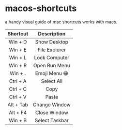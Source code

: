 # macos-shortcuts
a handy visual guide of mac shortcuts
works with macs. 

| Shortcut | Description    |
| :-----:  | :---:          | 
| Win + D  | Show Desktop   |
| Win + E  | File Explorer  |
| Win + L  | Lock Computer  | 
| Win + R  | Open Run Menu  |
| Win + .  | Emoji Menu 😁  | 
| Ctrl + A | Select All     | 
| Ctrl + C | Copy           | 
| Ctrl + V | Paste          | 
| Alt + Tab| Change Window  | 
| Alt + F4 | Close Window   | 
| Win + B  | Select Taskbar |
